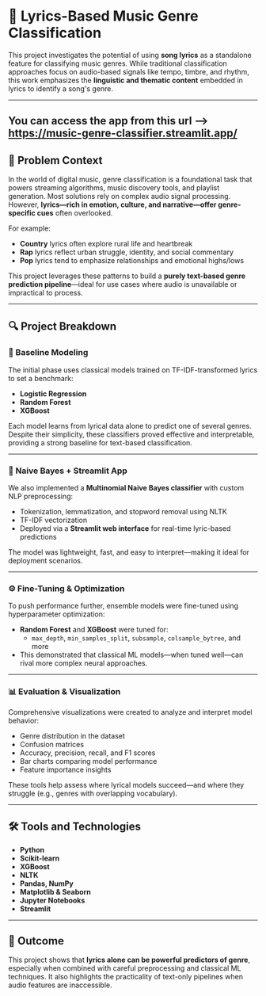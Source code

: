 # 🎵 Lyrics-Based Music Genre Classification

This project investigates the potential of using **song lyrics** as a standalone feature for classifying music genres. While traditional classification approaches focus on audio-based signals like tempo, timbre, and rhythm, this work emphasizes the **linguistic and thematic content** embedded in lyrics to identify a song's genre.

---

## You can access the app from this url --> https://music-genre-classifier.streamlit.app/

## 🎯 Problem Context

In the world of digital music, genre classification is a foundational task that powers streaming algorithms, music discovery tools, and playlist generation. Most solutions rely on complex audio signal processing. However, **lyrics—rich in emotion, culture, and narrative—offer genre-specific cues** often overlooked.

For example:
- **Country** lyrics often explore rural life and heartbreak  
- **Rap** lyrics reflect urban struggle, identity, and social commentary  
- **Pop** lyrics tend to emphasize relationships and emotional highs/lows

This project leverages these patterns to build a **purely text-based genre prediction pipeline**—ideal for use cases where audio is unavailable or impractical to process.

---

## 🔍 Project Breakdown

### 🧪 Baseline Modeling

The initial phase uses classical models trained on TF-IDF-transformed lyrics to set a benchmark:

- **Logistic Regression**
- **Random Forest**
- **XGBoost**

Each model learns from lyrical data alone to predict one of several genres. Despite their simplicity, these classifiers proved effective and interpretable, providing a strong baseline for text-based classification.

---

### 🧠 Naive Bayes + Streamlit App

We also implemented a **Multinomial Naive Bayes classifier** with custom NLP preprocessing:
- Tokenization, lemmatization, and stopword removal using NLTK
- TF-IDF vectorization
- Deployed via a **Streamlit web interface** for real-time lyric-based predictions

The model was lightweight, fast, and easy to interpret—making it ideal for deployment scenarios.

---

### ⚙️ Fine-Tuning & Optimization

To push performance further, ensemble models were fine-tuned using hyperparameter optimization:

- **Random Forest** and **XGBoost** were tuned for:
  - `max_depth`, `min_samples_split`, `subsample`, `colsample_bytree`, and more
- This demonstrated that classical ML models—when tuned well—can rival more complex neural approaches.

---

### 📊 Evaluation & Visualization

Comprehensive visualizations were created to analyze and interpret model behavior:

- Genre distribution in the dataset
- Confusion matrices
- Accuracy, precision, recall, and F1 scores
- Bar charts comparing model performance
- Feature importance insights

These tools help assess where lyrical models succeed—and where they struggle (e.g., genres with overlapping vocabulary).

---

## 🛠️ Tools and Technologies

- **Python**
- **Scikit-learn**
- **XGBoost**
- **NLTK**
- **Pandas, NumPy**
- **Matplotlib & Seaborn**
- **Jupyter Notebooks**
- **Streamlit**

---

## 🚀 Outcome

This project shows that **lyrics alone can be powerful predictors of genre**, especially when combined with careful preprocessing and classical ML techniques. It also highlights the practicality of text-only pipelines when audio features are inaccessible.

